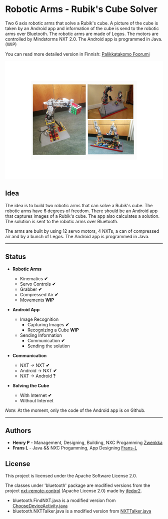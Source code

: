 # Robotic Arms - Rubik's Cube Solver

Two 6 axis robotic arms that solve a Rubik's cube. A picture of the cube is taken by an Android app and information of the cube is send to the robotic arms over Bluetooth. The robotic arms are made of Legos. The motors are controlled by Mindstorms NXT 2.0. The Android app is programmed in Java. (WIP) 

You can read more detailed version in Finnish: [Palikkatakomo Foorumi](http://www.palikkatakomo.org/forum/read.php?4,38848)

<p align="center">
  <img src="https://github.com/Frans-L/RobotArm-RubiksSolver/blob/master/Pictures/arms.jpg?raw=true" alt="A picture of the robots arms"/>
</p>

## Idea

The idea is to build two robotic arms that can solve a Rubik's cube. The robotic arms have 6 degrees of freedom. There should be an Android app that captures images of a Rubik's cube. The app also calculates a solution. The solution is sent to the robotic arms over Bluetooth.

The arms are built by using 12 servo motors, 4 NXTs, a can of compressed air and by a bunch of Legos. The Android app is programmed in Java.

---

## Status

* **Robotic Arms**
    * Kinematics **✔**
    * Servo Controls **✔**
    * Grabber **✔**
    * Compressed Air **✔**
    * Movements **WIP**

* **Android App**
    * Image Recognition
        * Capturing Images **✔**
        * Recognizing a Cube **WIP**
    * Sending Information
        * Communication **✔**
        * Sending the solution

* **Communication**
    * NXT -> NXT **✔**
    * Android -> NXT **✔**
    * NXT -> Android **?**

* **Solving the Cube**
    * With Internet **✔**
    * Without Internet 


*Note*: At the moment, only the code of the Android app is on Github.

---

## Authors

* **Henry P** - Management, Designing, Building, NXC Progamming [Zwenkka](https://github.com/Zwenkka)
* **Frans L** - Java && NXC Progamming, App Designing [Frans-L](https://github.com/Frans-L)


## License

This project is licensed under the Apache Software License 2.0.

The classes under 'bluetooth' package are modified versions from the project [nxt-remote-control](https://github.com/jfedor2/nxt-remote-control/tree/master/src/org/jfedor/nxtremotecontrol)
(Apache License 2.0)
made by [jfedor2](https://github.com/jfedor2).

* bluetooth.FindNXT.java is a modified version from [ChooseDeviceActivity.java](https://github.com/jfedor2/nxt-remote-control/blob/master/src/org/jfedor/nxtremotecontrol/ChooseDeviceActivity.java)
* bluetooth.NXTTalker.java is a modified version from [NXTTalker.java](https://github.com/jfedor2/nxt-remote-control/blob/master/src/org/jfedor/nxtremotecontrol/NXTTalker.java)

